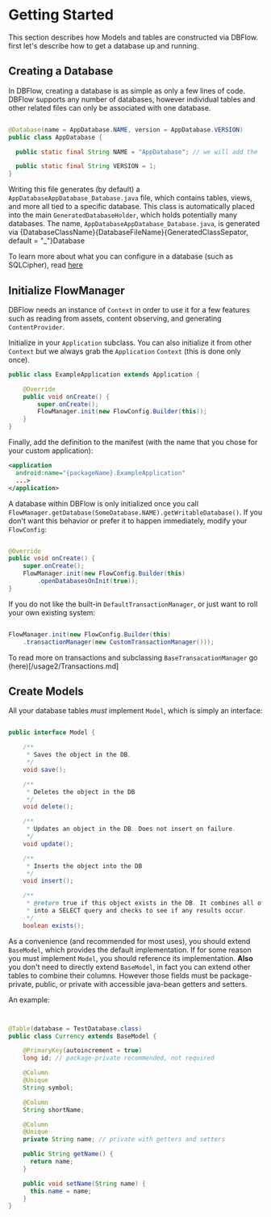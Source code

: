 # Getting Started

This section describes how Models and tables are constructed via DBFlow. first
let's describe how to get a database up and running.

## Creating a Database

In DBFlow, creating a database is as simple as only a few lines of code. DBFlow
supports any number of databases, however individual tables and other related files
can only be associated with one database.

```java

@Database(name = AppDatabase.NAME, version = AppDatabase.VERSION)
public class AppDatabase {

  public static final String NAME = "AppDatabase"; // we will add the .db extension

  public static final String VERSION = 1;
}


```

Writing this file generates (by default) a `AppDatabaseAppDatabase_Database.java`
file, which contains tables, views, and more all tied to a specific database. This
class is automatically placed into the main `GeneratedDatabaseHolder`, which holds
potentially many databases. The name, `AppDatabaseAppDatabase_Database.java`, is generated
via {DatabaseClassName}{DatabaseFileName}{GeneratedClassSepator, default = "\_"}Database

To learn more about what you can configure in a database (such as SQLCipher), read [here](/usage2/Databases.md)

## Initialize FlowManager

DBFlow needs an instance of `Context` in order to use it for a few features such
as reading from assets, content observing, and generating `ContentProvider`.

Initialize in your `Application` subclass. You can also initialize it from other
`Context` but we always grab the `Application` `Context` (this is done only once).

```java
public class ExampleApplication extends Application {

    @Override
    public void onCreate() {
        super.onCreate();
        FlowManager.init(new FlowConfig.Builder(this));
    }
}

```

Finally, add the definition to the manifest (with the name that you chose for your custom application):
```xml
<application
  android:name="{packageName}.ExampleApplication"
  ...>
</application>
```

A database within DBFlow is only initialized once you call `FlowManager.getDatabase(SomeDatabase.NAME).getWritableDatabase()`. If you
don't want this behavior or prefer it to happen immediately, modify your `FlowConfig`:

```java

@Override
public void onCreate() {
    super.onCreate();
    FlowManager.init(new FlowConfig.Builder(this)
        .openDatabasesOnInit(true));
}

```

If you do not like the built-in `DefaultTransactionManager`, or just want to roll your own existing system:

```java

FlowManager.init(new FlowConfig.Builder(this)
    .transactionManager(new CustomTransactionManager()));

```

To read more on transactions and subclassing `BaseTransacationManager` go (here)[/usage2/Transactions.md]


## Create Models

All your database tables _must_ implement `Model`, which is simply an interface:

```java

public interface Model {

    /**
     * Saves the object in the DB.
     */
    void save();

    /**
     * Deletes the object in the DB
     */
    void delete();

    /**
     * Updates an object in the DB. Does not insert on failure.
     */
    void update();

    /**
     * Inserts the object into the DB
     */
    void insert();

    /**
     * @return true if this object exists in the DB. It combines all of it's primary key fields
     * into a SELECT query and checks to see if any results occur.
     */
    boolean exists();

```

As a convenience (and recommended for most uses), you should extend `BaseModel`, which provides the default implementation. If for some reason you must implement `Model`, you should reference its implementation. **Also** you don't need to directly extend `BaseModel`, in fact you can extend other tables to combine their columns. However those fields must be package-private, public, or private with accessible java-bean getters and setters.

An example:

```java


@Table(database = TestDatabase.class)
public class Currency extends BaseModel {

    @PrimaryKey(autoincrement = true)
    long id; // package-private recommended, not required

    @Column
    @Unique
    String symbol;

    @Column
    String shortName;

    @Column
    @Unique
    private String name; // private with getters and setters

    public String getName() {
      return name;
    }

    public void setName(String name) {
      this.name = name;
    }
}

```
